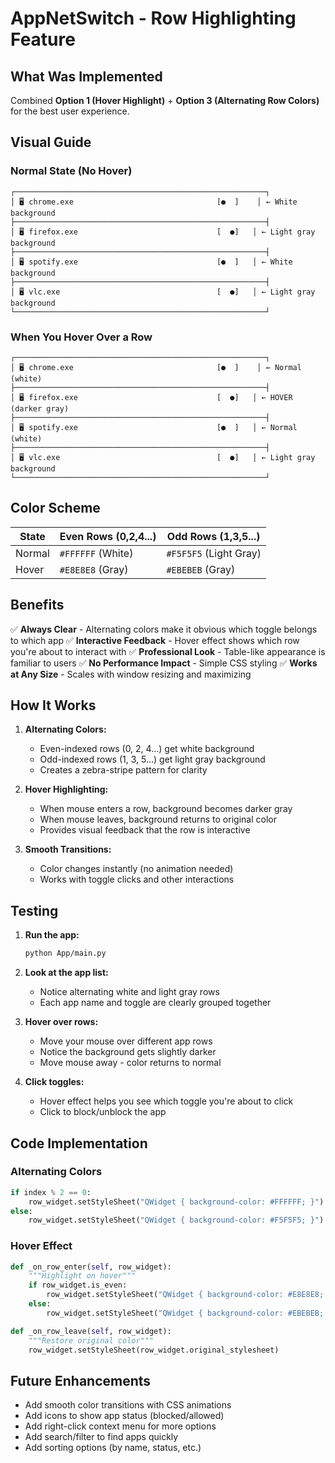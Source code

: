 # AppNetSwitch - Row Highlighting Feature

## What Was Implemented

Combined **Option 1 (Hover Highlight)** + **Option 3 (Alternating Row Colors)** for the best user experience.

## Visual Guide

### Normal State (No Hover)
```
┌────────────────────────────────────────────────────────┐
│ 🖥 chrome.exe                                [●  ]    │ ← White background
├────────────────────────────────────────────────────────┤
│ 🖥 firefox.exe                               [  ●]   │ ← Light gray background
├────────────────────────────────────────────────────────┤
│ 🖥 spotify.exe                               [●  ]   │ ← White background
├────────────────────────────────────────────────────────┤
│ 🖥 vlc.exe                                   [  ●]   │ ← Light gray background
└────────────────────────────────────────────────────────┘
```

### When You Hover Over a Row
```
┌────────────────────────────────────────────────────────┐
│ 🖥 chrome.exe                                [●  ]    │ ← Normal (white)
├────────────────────────────────────────────────────────┤
│ 🖥 firefox.exe                               [  ●]   │ ← HOVER (darker gray)
├────────────────────────────────────────────────────────┤
│ 🖥 spotify.exe                               [●  ]   │ ← Normal (white)
├────────────────────────────────────────────────────────┤
│ 🖥 vlc.exe                                   [  ●]   │ ← Light gray background
└────────────────────────────────────────────────────────┘
```

## Color Scheme

| State | Even Rows (0,2,4...) | Odd Rows (1,3,5...) |
|-------|----------------------|---------------------|
| Normal | `#FFFFFF` (White) | `#F5F5F5` (Light Gray) |
| Hover | `#E8E8E8` (Gray) | `#EBEBEB` (Gray) |

## Benefits

✅ **Always Clear** - Alternating colors make it obvious which toggle belongs to which app
✅ **Interactive Feedback** - Hover effect shows which row you're about to interact with
✅ **Professional Look** - Table-like appearance is familiar to users
✅ **No Performance Impact** - Simple CSS styling
✅ **Works at Any Size** - Scales with window resizing and maximizing

## How It Works

1. **Alternating Colors:**
   - Even-indexed rows (0, 2, 4...) get white background
   - Odd-indexed rows (1, 3, 5...) get light gray background
   - Creates a zebra-stripe pattern for clarity

2. **Hover Highlighting:**
   - When mouse enters a row, background becomes darker gray
   - When mouse leaves, background returns to original color
   - Provides visual feedback that the row is interactive

3. **Smooth Transitions:**
   - Color changes instantly (no animation needed)
   - Works with toggle clicks and other interactions

## Testing

1. **Run the app:**
   ```bash
   python App/main.py
   ```

2. **Look at the app list:**
   - Notice alternating white and light gray rows
   - Each app name and toggle are clearly grouped together

3. **Hover over rows:**
   - Move your mouse over different app rows
   - Notice the background gets slightly darker
   - Move mouse away - color returns to normal

4. **Click toggles:**
   - Hover effect helps you see which toggle you're about to click
   - Click to block/unblock the app

## Code Implementation

### Alternating Colors
```python
if index % 2 == 0:
    row_widget.setStyleSheet("QWidget { background-color: #FFFFFF; }")
else:
    row_widget.setStyleSheet("QWidget { background-color: #F5F5F5; }")
```

### Hover Effect
```python
def _on_row_enter(self, row_widget):
    """Highlight on hover"""
    if row_widget.is_even:
        row_widget.setStyleSheet("QWidget { background-color: #E8E8E8; }")
    else:
        row_widget.setStyleSheet("QWidget { background-color: #EBEBEB; }")

def _on_row_leave(self, row_widget):
    """Restore original color"""
    row_widget.setStyleSheet(row_widget.original_stylesheet)
```

## Future Enhancements

- Add smooth color transitions with CSS animations
- Add icons to show app status (blocked/allowed)
- Add right-click context menu for more options
- Add search/filter to find apps quickly
- Add sorting options (by name, status, etc.)
